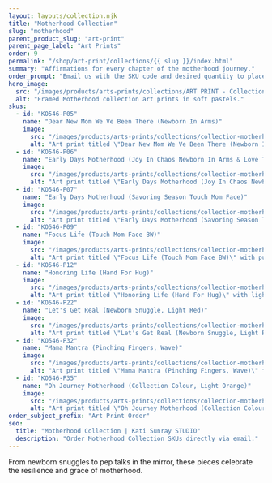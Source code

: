 ```yaml
---
layout: layouts/collection.njk
title: "Motherhood Collection"
slug: "motherhood"
parent_product_slug: "art-print"
parent_page_label: "Art Prints"
order: 9
permalink: "/shop/art-print/collections/{{ slug }}/index.html"
summary: "Affirmations for every chapter of the motherhood journey."
order_prompt: "Email us with the SKU code and desired quantity to place your order."
hero_image:
  src: "/images/products/arts-prints/collections/ART PRINT - Collection ‘Motherhood’.jpg"
  alt: "Framed Motherhood collection art prints in soft pastels."
skus:
  - id: "KO546-P05"
    name: "Dear New Mom We Ve Been There (Newborn In Arms)"
    image:
      src: "/images/products/arts-prints/collections/collection-motherhood/KO546-P05_Art print 8.5x11_Collection Motherhood_Dear new mom we ve been there - newborn in arms_light green.jpg"
      alt: "Art print titled \"Dear New Mom We Ve Been There (Newborn In Arms)\" with light green illustration."
  - id: "KO546-P06"
    name: "Early Days Motherhood (Joy In Chaos Newborn In Arms & Love Tshirt)"
    image:
      src: "/images/products/arts-prints/collections/collection-motherhood/KO546-P06_Art print 8.5x11_Collection Motherhood_Early days motherhood_joy in chaos - newborn in arms & love tshirt_light.jpg"
      alt: "Art print titled \"Early Days Motherhood (Joy In Chaos Newborn In Arms & Love Tshirt)\" with joy in chaos newborn in arms & love tshirt light illustration."
  - id: "KO546-P07"
    name: "Early Days Motherhood (Savoring Season Touch Mom Face)"
    image:
      src: "/images/products/arts-prints/collections/collection-motherhood/KO546-P07_Art print 8.5x11_Collection Motherhood_Early days motherhood_savoring season - touch mom face_light beige.jpg"
      alt: "Art print titled \"Early Days Motherhood (Savoring Season Touch Mom Face)\" with savoring season touch mom face light beige illustration."
  - id: "KO546-P09"
    name: "Focus Life (Touch Mom Face BW)"
    image:
      src: "/images/products/arts-prints/collections/collection-motherhood/KO546-P09_Art print 8.5x11_Collection Motherhood_Focus life - touch mom face BW _purple sky.jpg"
      alt: "Art print titled \"Focus Life (Touch Mom Face BW)\" with purple sky illustration."
  - id: "KO546-P12"
    name: "Honoring Life (Hand For Hug)"
    image:
      src: "/images/products/arts-prints/collections/collection-motherhood/KO546-P12_Art print 8.5x11_Collection Motherhood_Honoring life - hand for hug_light orange.jpg"
      alt: "Art print titled \"Honoring Life (Hand For Hug)\" with light orange illustration."
  - id: "KO546-P22"
    name: "Let's Get Real (Newborn Snuggle, Light Red)"
    image:
      src: "/images/products/arts-prints/collections/collection-motherhood/KO546-P22_Art print 8.5x11_Collection Motherhood_Let'S Get Real - Newborn Snuggle - Light Red.jpg"
      alt: "Art print titled \"Let's Get Real (Newborn Snuggle, Light Red)\" from the Motherhood Collection."
  - id: "KO546-P32"
    name: "Mama Mantra (Pinching Fingers, Wave)"
    image:
      src: "/images/products/arts-prints/collections/collection-motherhood/KO546-P32_Art print 8.5x11_Collection Motherhood_Mama Mantra - Pinching Fingers - Wave.jpg"
      alt: "Art print titled \"Mama Mantra (Pinching Fingers, Wave)\" from the Motherhood Collection."
  - id: "KO546-P35"
    name: "Oh Journey Motherhood (Collection Colour, Light Orange)"
    image:
      src: "/images/products/arts-prints/collections/collection-motherhood/KO546-P35_Art print 8.5x11_Collection Motherhood_Oh Journey Motherhood - Collection Colour - Light Orange.jpg"
      alt: "Art print titled \"Oh Journey Motherhood (Collection Colour, Light Orange)\" from the Motherhood Collection."
order_subject_prefix: "Art Print Order"
seo:
  title: "Motherhood Collection | Kati Sunray STUDIO"
  description: "Order Motherhood Collection SKUs directly via email."
---
```


From newborn snuggles to pep talks in the mirror, these pieces celebrate the resilience and grace of motherhood.
